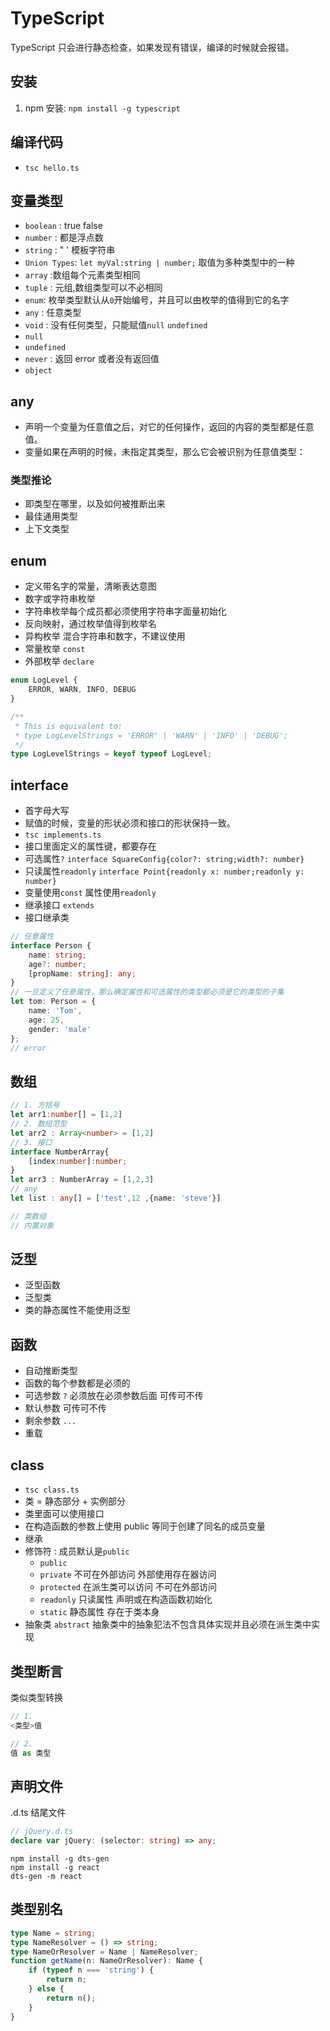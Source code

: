 # TypeScript

TypeScript 只会进行静态检查，如果发现有错误，编译的时候就会报错。

## 安装

1.  npm 安装: `npm install -g typescript`

## 编译代码

*   `tsc hello.ts`

## 变量类型

*   `boolean` : true false
*   `number` : 都是浮点数
*   `string` : " ' 模板字符串
*   `Union Types`: `let myVal:string | number;` 取值为多种类型中的一种
*   `array` :数组每个元素类型相同
*   `tuple` : 元组,数组类型可以不必相同
*   `enum`: 枚举类型默认从`0`开始编号，并且可以由枚举的值得到它的名字
*   `any` : 任意类型
*   `void` : 没有任何类型，只能赋值`null` `undefined`
*   `null`
*   `undefined`
*   `never` : 返回 error 或者没有返回值
*   `object`

## any

- 声明一个变量为任意值之后，对它的任何操作，返回的内容的类型都是任意值。
- 变量如果在声明的时候，未指定其类型，那么它会被识别为任意值类型：

### 类型推论

*   即类型在哪里，以及如何被推断出来
*   最佳通用类型
*   上下文类型

## enum

*   定义带名字的常量，清晰表达意图
*   数字或字符串枚举
*   字符串枚举每个成员都必须使用字符串字面量初始化
*   反向映射，通过枚举值得到枚举名
*   异构枚举 混合字符串和数字，不建议使用
*   常量枚举 `const`
*   外部枚举 `declare`

```ts
enum LogLevel {
    ERROR, WARN, INFO, DEBUG
}

/**
 * This is equivalent to:
 * type LogLevelStrings = 'ERROR' | 'WARN' | 'INFO' | 'DEBUG';
 */
type LogLevelStrings = keyof typeof LogLevel;
```

## interface

* 首字母大写
* 赋值的时候，变量的形状必须和接口的形状保持一致。
*   `tsc implements.ts`
*   接口里面定义的属性键，都要存在
*   可选属性`?` `interface SquareConfig{color?: string;width?: number}`
*   只读属性`readonly` `interface Point{readonly x: number;readonly y: number}`
*   变量使用`const` 属性使用`readonly`
*   继承接口 `extends`
*   接口继承类

```ts
// 任意属性
interface Person {
    name: string;
    age?: number;
    [propName: string]: any;
}
// 一旦定义了任意属性，那么确定属性和可选属性的类型都必须是它的类型的子集
let tom: Person = {
    name: 'Tom',
    age: 25,
    gender: 'male'
};
// error
```

## 数组

```ts
// 1. 方括号
let arr1:number[] = [1,2]
// 2. 数组范型
let arr2 : Array<number> = [1,2]
// 3. 接口
interface NumberArray{
    [index:number]:number;
}
let arr3 : NumberArray = [1,2,3]
// any
let list : any[] = ['test',12 ,{name: 'steve'}]

// 类数组
// 内置对象
```

## 泛型

*   泛型函数
*   泛型类
*   类的静态属性不能使用泛型

## 函数

*   自动推断类型
*   函数的每个参数都是必须的
*   可选参数 `?` 必须放在必须参数后面 可传可不传
*   默认参数 可传可不传
*   剩余参数 `...`
*   重载

## class

*   `tsc class.ts`
*   类 = 静态部分 + 实例部分
*   类里面可以使用接口
*   在构造函数的参数上使用 public 等同于创建了同名的成员变量
*   继承
*   修饰符 : 成员默认是`public`
    *   `public`
    *   `private` 不可在外部访问 外部使用存在器访问
    *   `protected` 在派生类可以访问 不可在外部访问
    *   `readonly` 只读属性 声明或在构造函数初始化
    *   `static` 静态属性 存在于类本身
*   抽象类 `abstract` 抽象类中的抽象犯法不包含具体实现并且必须在派生类中实现

## 类型断言

类似类型转换
```ts
// 1.
<类型>值

// 2.
值 as 类型
```

## 声明文件

.d.ts 结尾文件

```ts
// jQuery.d.ts
declare var jQuery: (selector: string) => any;
```

```
npm install -g dts-gen
npm install -g react
dts-gen -m react
```

## 类型别名

```ts
type Name = string;
type NameResolver = () => string;
type NameOrResolver = Name | NameResolver;
function getName(n: NameOrResolver): Name {
    if (typeof n === 'string') {
        return n;
    } else {
        return n();
    }
}
```